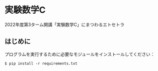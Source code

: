 # 実験数学C

2022年度第3ターム開講「実験数学C」にまつわるエトセトラ

## はじめに

プログラムを実行するために必要なモジュールをインストールしてください：

```terminal
$ pip install -r requirements.txt
```
